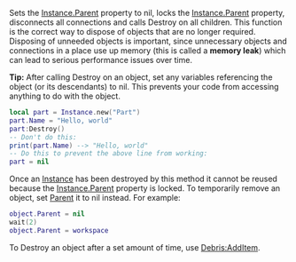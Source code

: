 Sets the [Instance.Parent](https://developer.roblox.com/en-us/api-reference/property/Instance/Parent) property to nil, locks the [Instance.Parent](https://developer.roblox.com/en-us/api-reference/property/Instance/Parent) property, disconnects all connections and calls Destroy on all children. This function is the correct way to dispose of objects that are no longer required. Disposing of unneeded objects is important, since unnecessary objects and connections in a place use up memory (this is called a **memory leak**) which can lead to serious performance issues over time.

**Tip:** After calling Destroy on an object, set any variables referencing the object (or its descendants) to nil. This prevents your code from accessing anything to do with the object.

```lua
local part = Instance.new("Part")
part.Name = "Hello, world"
part:Destroy()
-- Don't do this:
print(part.Name) --> "Hello, world"
-- Do this to prevent the above line from working:
part = nil
``` 

Once an [Instance](https://developer.roblox.com/en-us/api-reference/class/Instance) has been destroyed by this method it cannot be reused because the [Instance.Parent](https://developer.roblox.com/en-us/api-reference/property/Instance/Parent) property is locked. To temporarily remove an object, set [Parent](https://developer.roblox.com/en-us/api-reference/property/Instance/Parent) it to nil instead. For example:

```lua
object.Parent = nil
wait(2)
object.Parent = workspace
``` 

To Destroy an object after a set amount of time, use [Debris:AddItem](https://developer.roblox.com/en-us/api-reference/function/Debris/AddItem).